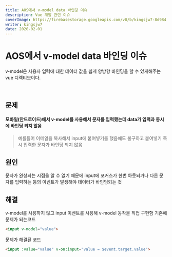 ```yaml
---
title: AOS에서 v-model data 바인딩 이슈
description: Vue 개발 관련 이슈
coverImage: https://firebasestorage.googleapis.com/v0/b/kingsjw7-8d984.appspot.com/o/tech%2FvueLogo.png?alt=media&token=18c0c08e-6641-4b1d-950a-f8417cdf2aab
writer: kingsjw7
date: 2020-02-01
---
```


# AOS에서 v-model data 바인딩 이슈

v-model은 사용자 입력에 대한 데이터 값을 쉽게 양방향 바인딩을 할 수 있게해주는 vue 디렉티브이다.

<br/>

## 문제
#### 모바일(안드로이드)에서 v-model를 사용해서 문자를 입력했는데 data가 입력과 동시에 바인딩 되지 않음
> 예를들어 이메일을 복사해서 input에 붙여넣기를 했음에도 불구하고 붙여넣기 즉시 입력한 문자가 바인딩 되지 않음

## 원인
문자가 완성되는 시점을 알 수 없기 때문에 input에 포커스가 한번 아웃되거나 다른 문자를 입력하는 등의 이벤트가 발생해야 데이터가 바인딩되는 것

## 해결
v-model를 사용하지 않고 input 이벤트를 사용해 v-model 동작을 직접 구현함
기존에 문제가 되는코드
```html
<input v-model="value">
```
문제가 해결된 코드
``` html
<input :value="value" v-on:input="value = $event.target.value">
```
